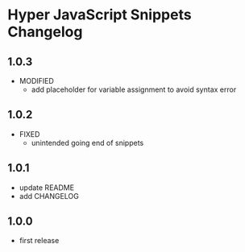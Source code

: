 # Hyper JavaScript Snippets Changelog

## 1.0.3

* MODIFIED
  * add placeholder for variable assignment to avoid syntax error

## 1.0.2

* FIXED
  * unintended going end of snippets

## 1.0.1

* update README
* add CHANGELOG

## 1.0.0

* first release
